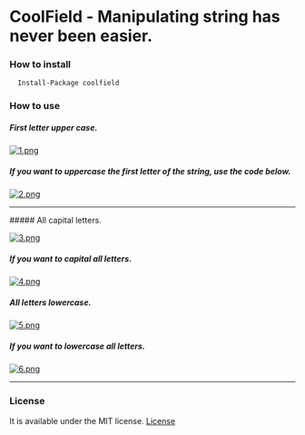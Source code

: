 # CoolField - Manipulating string has never been easier.

### How to install
```
  Install-Package coolfield
```

### How to use

##### First letter upper case.


[![1.png](https://s17.postimg.org/jm399v29b/image.png)](https://postimg.org/image/b3tt5ivqj/)


##### If you want to uppercase the first letter of the string, use the code below.


[![2.png](https://s17.postimg.org/6tf59xqnj/image.png)](https://postimg.org/image/6gnr3r8dn/)
<hr>
##### All capital letters.


[![3.png](https://s17.postimg.org/9yzr0599r/image.png)](https://postimg.org/image/lbcchxhyj/)


##### If you want to capital all letters.


[![4.png](https://s17.postimg.org/6e3vgx4q7/image.png)](https://postimg.org/image/azzzp9q97/)


##### All letters lowercase.


[![5.png](https://s17.postimg.org/alu2bxgrz/image.png)](https://postimg.org/image/4xnrl1cff/)


##### If you want to lowercase all letters.

[![6.png](https://s17.postimg.org/u2erygbvz/image.png)](https://postimg.org/image/e4628bhnv/)

<hr>

### License

It is available under the MIT license.
[License](https://opensource.org/licenses/mit-license.php)
